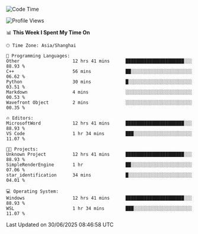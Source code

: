<!--START_SECTION:waka-->
![Code Time](http://img.shields.io/badge/Code%20Time-3%2C023%20hrs%2019%20mins-blue)

![Profile Views](http://img.shields.io/badge/Profile%20Views-0-blue)

📊 **This Week I Spent My Time On** 

```text
🕑︎ Time Zone: Asia/Shanghai

💬 Programming Languages: 
Other                    12 hrs 41 mins      ██████████████████████░░░   88.93 % 
C++                      56 mins             ██░░░░░░░░░░░░░░░░░░░░░░░   06.62 % 
Python                   30 mins             █░░░░░░░░░░░░░░░░░░░░░░░░   03.51 % 
Markdown                 4 mins              ░░░░░░░░░░░░░░░░░░░░░░░░░   00.53 % 
Wavefront Object         2 mins              ░░░░░░░░░░░░░░░░░░░░░░░░░   00.35 % 

🔥 Editors: 
MicrosoftWord            12 hrs 41 mins      ██████████████████████░░░   88.93 % 
VS Code                  1 hr 34 mins        ███░░░░░░░░░░░░░░░░░░░░░░   11.07 % 

🐱‍💻 Projects: 
Unknown Project          12 hrs 41 mins      ██████████████████████░░░   88.93 % 
SimpleRenderEngine       1 hr                ██░░░░░░░░░░░░░░░░░░░░░░░   07.06 % 
star_identification      34 mins             █░░░░░░░░░░░░░░░░░░░░░░░░   04.01 % 

💻 Operating System: 
Windows                  12 hrs 41 mins      ██████████████████████░░░   88.93 % 
WSL                      1 hr 34 mins        ███░░░░░░░░░░░░░░░░░░░░░░   11.07 % 
```


 Last Updated on 30/06/2025 08:46:58 UTC
<!--END_SECTION:waka-->